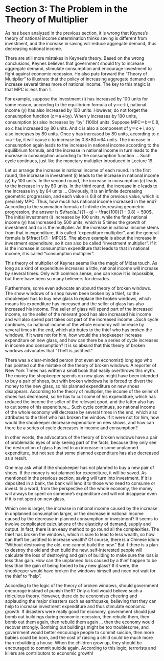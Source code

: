 # Section 3: The Problem in the Theory of Multiplier

As has been analyzed in the previous section, it is wrong that Keynes’s theory of national income determination thinks saving is different from investment, and the increase in saving will reduce aggregate demand, thus decreasing national income.

There are still more mistakes in Keynes’s theory. Based on the wrong conclusions, Keynes believes that government should try to increase aggregate demand, stimulate consumption and encourage investment to fight against economic recession. He also puts forward the “Theory of Multiplier” to illustrate that the policy of increasing aggregate demand can increase several times more of national income. The key to this magic is that MPC is less than 1.

For example, suppose the investment (i) has increased by 100 units for some reason, according to the equilibrium formula of y＝c＋i, national income (y) has also increased by 100 units. However, do not forget the consumption function (c＝a＋by). When y increases by 100 units, consumption (c) also increases by “by” (100b) units. Suppose MPC＝b＝0.8, so c has increased by 80 units. And c is also a component of y＝c＋i, so y also increases by 80 units. Once y has increased by 80 units, according to c＝a＋by, it will cause c to increase by 0.8×80＝64 units. The increase in consumption again leads to the increase in national income according to the equilibrium formula, and the increase in national income in turn leads to the increase in consumption according to the consumption function ... Such cycle continues, just like the monetary multiplier introduced in Lecture 19.

Let us arrange the increase in national income of each round. In the first round, the increase in investment (i) leads to the increase in national income (y) by 100 units. In the second round, the increase in consumption (c) leads to the increase in y by 80 units. In the third round, the increase in c leads to the increase in y by 64 units ... Obviously, it is an infinite decreasing geometric progression, and each value is 0.8 of the previous value, which is precisely MPC. Thus, how much has national income increased in the end? According to the summation formula of infinite decreasing geometric progression, the answer is $\frac{a_1}{1 - q} = \frac{100}{1 – 0.8} = 500$. The initial investment (i) increases by 100 units, while the final national income (y) has increased by 500 units, which is 5 times the growth of investment and so is the multiplier. As the increase in national income stems from that in expenditure, it is called “expenditure multiplier”, and the general formula is $\frac{1}{1 - MPC}$. The above example is about the increase in investment expenditure, so it can also be called “investment multiplier”. If it is the increase in consumption expenditure that leads to that in national income, it is called “consumption multiplier”.

This theory of multiplier of Keynes seems like the magic of Midas touch. As long as a kind of expenditure increases a little, national income will increase by several times. Only with common sense, one can know it is impossible, but there have been so many believers for decades.

Furthermore, some even advocate an absurd theory of broken windows. The show windows of a shop haven been broken by a thief, so the shopkeeper has to buy new glass to replace the broken windows, which means his expenditure has increased and the seller of glass has also increased his income. The seller of glass will spend part of the increased income, so the seller of the relevant good has also increased his income and will also spend part takes out part of the increased income…Such cycle continues, so national income of the whole economy will increase by several times in the end, which attributes to the thief who has broken the windows. If it were not for him, how would the shopkeeper increase expenditure on new glass, and how can there be a series of cycle increases in income and consumption? It is so absurd that this theory of broken windows advocates that “Theft is justified.”

There was a clear-minded person (not even an economist) long ago who has pointed out the mistake of the theory of broken windows. A reporter of New York Times has written a small book that easily overthrows this myth. The money the shopkeeper spends on new glass might have been intended to buy a pair of shoes, but with broken windows he is forced to divert the money to the new glass, so his planned expenditure on new shoes disappears. According to the theory of multiplier, the income of the seller of shoes has decreased, so he has to cut some of his expenditure, which has reduced the income the seller of the relevant good, and the latter also has to cut some of his expenditure… Such cycle continues, so national income of the whole economy will decrease by several times in the end, which also attributes to the thief who has broken the window. If it were not for him, how would the shopkeeper decrease expenditure on new shows, and how can there be a series of cycle decreases in income and consumption?

In other words, the advocators of the theory of broken windows have a pair of problematic eyes of only seeing part of the facts, because they only see the destruction of glass has led to an increase in some unplanned expenditure, but not see that some planned expenditure has also decreased as a result.

One may ask what if the shopkeeper has not planned to buy a new pair of shoes. If the money is not planned for expenditure, it will be saved. As mentioned in the previous section, saving will turn into investment. If it is deposited in a bank, the bank will lend it to those who need to consume or invest. In a word, from the perspective of the whole economy, the money will always be spent on someone’s expenditure and will not disappear even if it is not spent on new glass.

Which one is larger, the increase in national income caused by the increase in unplanned consumption larger, or the decrease in national income caused by the decrease in planned consumption or investment? It seems to involve complicated calculations of the elasticity of demand, supply and output. In fact, there is an easy method to go round all the complexities. The thief has broken the windows, which is sure to lead to less wealth, so how can theft be justified to increase wealth? Of course, there is a Chinese idiom “Without destroying the old, one cannot build the new.” But if there is a plan to destroy the old and then build the new, self-interested people will calculate the loss of destroying and gain of building to make sure the loss is less than gain. How can the unplanned loss caused by a thief happen to be less than the gain of being forced to buy new glass? If it were, the shopkeeper would have broken the windows himself and need not wait for the thief to “help”.

According to the logic of the theory of broken windows, should government encourage instead of punish theft? Only a fool would believe such a ridiculous theory. However, there do be economists cheering and applauding the major disasters such as earthquake, believing that they can help to increase investment expenditure and thus stimulate economic growth. If disasters were really good for economy, government should just bomb out buildings during economic recession, then rebuild them, then bomb out them again, then rebuild them again ... then the economy would recover strongly. Bombing out buildings might be too troublesome, and government would better encourage people to commit suicide, then more babies could be born, and the cost of raising a child could be much more than rebuilding a house. When the children grow up, they should be encouraged to commit suicide again. According to this logic, terrorists and killers are contributors to economic growth!

<script>
MathJax = {
  tex: {
    inlineMath: [['$', '$'], ['\\(', '\\)']]
  }
};
</script>
<script id="MathJax-script" async
  src="https://cdn.jsdelivr.net/npm/mathjax@3/es5/tex-chtml.js">
</script>